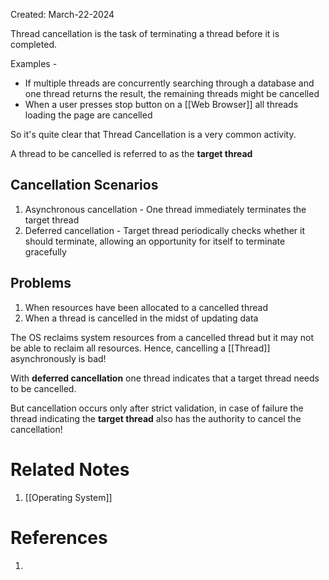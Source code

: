 Created: March-22-2024

Thread cancellation is the task of terminating a thread before it is completed.

Examples -

- If multiple threads are concurrently searching through a database and one thread returns the result, the remaining threads might be cancelled
- When a user presses stop button on a [[Web Browser]] all threads loading the page are cancelled

So it's quite clear that Thread Cancellation is a very common activity.

A thread to be cancelled is referred to as the **target thread**
## Cancellation Scenarios

1. Asynchronous cancellation - One thread immediately terminates the target thread
2. Deferred cancellation - Target thread periodically checks whether it should terminate, allowing an opportunity for itself to terminate gracefully
## Problems

1. When resources have been allocated to a cancelled thread
2. When a thread is cancelled in the midst of updating data

The OS reclaims system resources from a cancelled thread but it may not be able to reclaim all resources. Hence, cancelling a [[Thread]] asynchronously is bad!

With **deferred cancellation** one thread indicates that a target thread needs to be cancelled.

But cancellation occurs only after strict validation, in case of failure the thread indicating the **target thread** also has the authority to cancel the cancellation!
# Related Notes

1. [[Operating System]]
# References

1. 